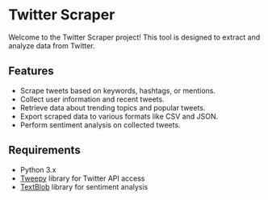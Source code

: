 # Twitter Scraper

Welcome to the Twitter Scraper project! This tool is designed to extract and analyze data from Twitter.

## Features

- Scrape tweets based on keywords, hashtags, or mentions.
- Collect user information and recent tweets.
- Retrieve data about trending topics and popular tweets.
- Export scraped data to various formats like CSV and JSON.
- Perform sentiment analysis on collected tweets.

## Requirements

- Python 3.x
- [Tweepy](https://www.tweepy.org/) library for Twitter API access
- [TextBlob](https://textblob.readthedocs.io/en/dev/) library for sentiment analysis

